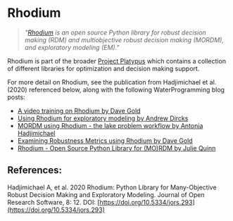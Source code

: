# Rhodium

> *"[Rhodium](https://github.com/Project-Platypus/Rhodium) is an open source Python library for robust decision making (RDM) and multiobjective robust decision making (MORDM), and exploratory modeling (EM)."* 

Rhodium is part of the broader [Project Platypus](https://github.com/Project-Platypus) which contains a collection of different libraries for optimization and decision making support. 

For more detail on Rhodium, see the publication from Hadjimichael et al. (2020) referenced below, along with the following WaterProgramming blog posts:

- [A video training on Rhodium by Dave Gold](https://waterprogramming.wordpress.com/2020/11/30/a-video-training-on-rhodium/)
- [Using Rhodium for exploratory modeling by Andrew Dircks](https://waterprogramming.wordpress.com/2020/08/10/using-rhodium-for-exploratory-modeling/)
- [MORDM using Rhodium - the lake problem workflow by Antonia Hadjimichael](https://waterprogramming.wordpress.com/2019/09/18/mordm-using-rhodium-the-lake-problem-workflow/)
- [Examining Robustness Metrics using Rhodium by Dave Gold](https://waterprogramming.wordpress.com/2019/06/27/examining-robustness-metrics-using-rhodium/)
- [Rhodium - Open Source Python Library for (MO)RDM by Julie Quinn](https://waterprogramming.wordpress.com/2016/12/02/rhodium-open-source-python-library-for-mordm/)


## References:
Hadjimichael A, et al. 2020 Rhodium: Python Library for Many-Objective Robust Decision Making and Exploratory Modeling. Journal of Open Research Software, 8: 12. DOI: [https://doi.org/10.5334/jors.293](https://doi.org/10.5334/jors.293)

